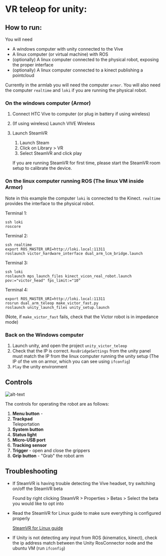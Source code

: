 # VR teleop for unity:

## How to run:
You will need 
- A windows computer with unity connected to the Vive
- A linux computer (or virtual machine) with ROS
- (optionally) A linux computer connected to the physical robot, exposing the proper interface
- (optionally) A linux computer connected to a kinect publishing a pointcloud

Currently in the armlab you will need the computer `armor`. You will also need the computer `realtime` and `loki` if you are running the physical robot.

### On the windows computer (Armor) 
1. Connect HTC Vive to computer (or plug in battery if using wireless)
2. (If using wireless) Launch VIVE Wireless
3. Launch SteamVR
   1. Launch Steam
   2. Click on Library > VR
   3. Select SteamVR and click play
   
   If you are running SteamVR for first time, please start the SteamVR room setup to calibrate the device.
   


### On the linux computer running ROS (The linux VM inside Armor)
Note in this example the computer `loki` is connected to the Kinect. `realtime` provides the interface to the physical robot.

Terminal 1:
```
ssh loki
roscore
```

Terminal 2:
```
ssh realtime
export ROS_MASTER_URI=http://loki.local:11311
roslaunch victor_hardware_interface dual_arm_lcm_bridge.launch
```

Terminal 3:
```
ssh loki
roslaunch mps_launch_files kinect_vicon_real_robot.launch pov:="victor_head" fps_limit:="10"
```

Terminal 4:
```
export ROS_MASTER_URI=http://loki.local:11311
rosrun dual_arm_teleop make_victor_fast.py
roslaunch unity_launch_files unity_setup.launch
```
(Note, if `make_victor_fast` fails, check that the Victor robot is in impedance mode)

### Back on the Windows computer
1. Launch unity, and open the project `unity_victor_teleop`
2. Check that the IP is correct. `RosBridgeSettings` from the unity panel must match the IP from the linux computer running the unity setup (The IP of the vm on armor, which you can see using `ifconfig`)
3. `Play` the unity environment



## Controls
![alt-text][vive-controller-layout]

The controls for operating the robot are as follows:
1. **Menu button** - 
2. **Trackpad**  
   Teleportation
3. **System button**
4. **Status light**
5. **Micro-USB port**
6. **Tracking sensor**
7. **Trigger** - open and close the grippers
8. **Grip button** - "Grab" the robot arm


## Troubleshooting
* If SteamVR is having trouble detecting the Vive headset, try switching on/off the SteamVR beta

   Found by right clicking SteamVR > Properties > Betas >  Select the beta you would like to opt into
* Read the SteamVR for Linux guide to make sure everything is configured properly

   [SteamVR for Linux guide](https://github.com/ValveSoftware/SteamVR-for-Linux)

* If Unity is not detecting any input from ROS (kinematics, kinect), check the ip address match between the Unity RosConnector node and the ubuntu VM (run `ifconfig`)


[vive-controller-layout]: https://www.vive.com/media/filer_public/17/5d/175d4252-dde3-49a2-aa86-c0b05ab4d445/guid-2d5454b7-1225-449c-b5e5-50a5ea4184d6-web.png "Vive Controller Layout"
